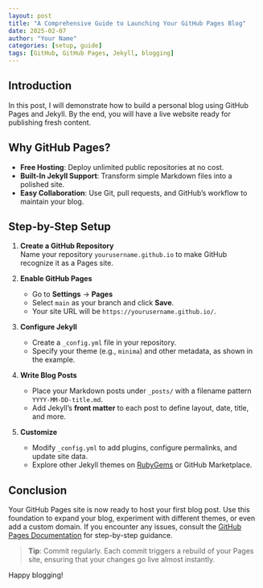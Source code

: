 ```yaml
---
layout: post
title: "A Comprehensive Guide to Launching Your GitHub Pages Blog"
date: 2025-02-07
author: "Your Name"
categories: [setup, guide]
tags: [GitHub, GitHub Pages, Jekyll, blogging]
---
```


## Introduction
In this post, I will demonstrate how to build a personal blog using GitHub Pages and Jekyll. By the end, you will have a live website ready for publishing fresh content.

## Why GitHub Pages?
- **Free Hosting**: Deploy unlimited public repositories at no cost.
- **Built-In Jekyll Support**: Transform simple Markdown files into a polished site.
- **Easy Collaboration**: Use Git, pull requests, and GitHub’s workflow to maintain your blog.

## Step-by-Step Setup
1. **Create a GitHub Repository**  
   Name your repository `yourusername.github.io` to make GitHub recognize it as a Pages site.

2. **Enable GitHub Pages**  
   - Go to **Settings** → **Pages**  
   - Select `main` as your branch and click **Save**.  
   - Your site URL will be `https://yourusername.github.io/`.

3. **Configure Jekyll**  
   - Create a `_config.yml` file in your repository.  
   - Specify your theme (e.g., `minima`) and other metadata, as shown in the example.

4. **Write Blog Posts**  
   - Place your Markdown posts under `_posts/` with a filename pattern `YYYY-MM-DD-title.md`.  
   - Add Jekyll’s **front matter** to each post to define layout, date, title, and more.

5. **Customize**  
   - Modify `_config.yml` to add plugins, configure permalinks, and update site data.  
   - Explore other Jekyll themes on [RubyGems](https://rubygems.org/search?query=jekyll+theme) or GitHub Marketplace.

## Conclusion
Your GitHub Pages site is now ready to host your first blog post. Use this foundation to expand your blog, experiment with different themes, or even add a custom domain. If you encounter any issues, consult the [GitHub Pages Documentation](https://docs.github.com/en/pages) for step-by-step guidance.

> **Tip**: Commit regularly. Each commit triggers a rebuild of your Pages site, ensuring that your changes go live almost instantly.

Happy blogging!

